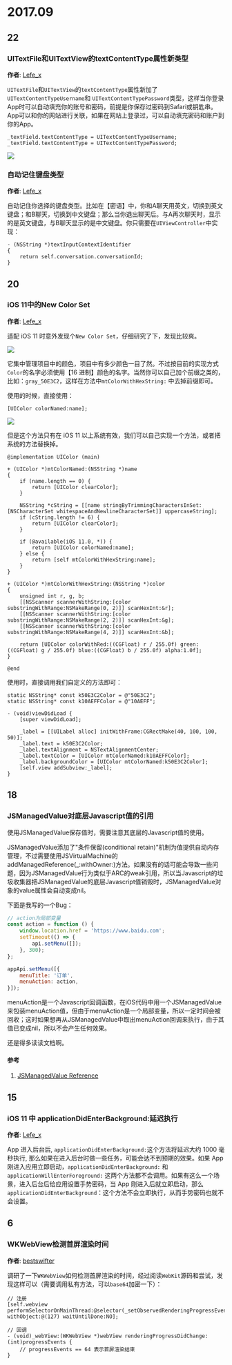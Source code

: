 # 2017.09

## 22

### UITextFile和UITextView的textContentType属性新类型

**作者**: [Lefe_x](https://weibo.com/u/5953150140)

`UITextFile`和`UITextView`的`textContentType`属性新加了`UITextContentTypeUsername`和 `UITextContentTypePassword`类型，这样当你登录App时可以自动填充你的账号和密码，前提是你保存过密码到Safari或钥匙串。App可以和你的网站进行关联，如果在网站上登录过，可以自动填充密码和账户到你的App。

```objc
_textField.textContentType = UITextContentTypeUsername;
_textField.textContentType = UITextContentTypePassword;
```

![](https://github.com/southpeak/iOS-tech-set/blob/master/images/2017-09-22-1-1.jpg?raw=true)

### 自动记住键盘类型

**作者**: [Lefe_x](https://weibo.com/u/5953150140)

自动记住你选择的键盘类型。比如在【密语】中，你和A聊天用英文，切换到英文键盘；和B聊天，切换到中文键盘；那么当你退出聊天后。与A再次聊天时，显示的是英文键盘，与B聊天显示的是中文键盘。你只需要在`UIViewController`中实现：

```objc
- (NSString *)textInputContextIdentifier
{
    return self.conversation.conversationId;
}
```

## 20

### iOS 11中的New Color Set

**作者**: [Lefe_x](https://weibo.com/u/5953150140)

适配 iOS 11 时意外发现个`New Color Set`，仔细研究了下，发现比较爽。

![](https://github.com/southpeak/iOS-tech-set/blob/master/images/2017-09-20-1-1.jpg?raw=true)

它集中管理项目中的颜色，项目中有多少颜色一目了然。不过按目前的实现方式`Color`的名字必须使用【16 进制】颜色的名字。当然你可以自己加个前缀之类的，比如：`gray_50E3C2`，这样在方法中`mtColorWithHexString:` 中去掉前缀即可。

使用的时候，直接使用：

```objc
[UIColor colorNamed:name];
```

![](https://github.com/southpeak/iOS-tech-set/blob/master/images/2017-09-20-1-2.jpg?raw=true)

但是这个方法只有在 iOS 11 以上系统有效，我们可以自己实现一个方法，或者把系统的方法替换掉。

```objc
@implementation UIColor (main)

+ (UIColor *)mtColorNamed:(NSString *)name
{
    if (name.length == 0) {
        return [UIColor clearColor];
    }
    
    NSString *cString = [[name stringByTrimmingCharactersInSet:[NSCharacterSet whitespaceAndNewlineCharacterSet]] uppercaseString];
    if (cString.length != 6) {
        return [UIColor clearColor];
    }
    
    if (@available(iOS 11.0, *)) {
        return [UIColor colorNamed:name];
    } else {
        return [self mtColorWithHexString:name];
    }
}

+ (UIColor *)mtColorWithHexString:(NSString *)color
{
    unsigned int r, g, b;
    [[NSScanner scannerWithString:[color substringWithRange:NSMakeRange(0, 2)]] scanHexInt:&r];
    [[NSScanner scannerWithString:[color substringWithRange:NSMakeRange(2, 2)]] scanHexInt:&g];
    [[NSScanner scannerWithString:[color substringWithRange:NSMakeRange(4, 2)]] scanHexInt:&b];
    
    return [UIColor colorWithRed:((CGFloat) r / 255.0f) green:((CGFloat) g / 255.0f) blue:((CGFloat) b / 255.0f) alpha:1.0f];
}

@end
```

使用时，直接调用我们自定义的方法即可：

```objc
static NSString* const k50E3C2Color = @"50E3C2";
static NSString* const k10AEFFColor = @"10AEFF";

- (void)viewDidLoad {
    [super viewDidLoad];
    
    _label = [[UILabel alloc] initWithFrame:CGRectMake(40, 100, 100, 50)];
    _label.text = k50E3C2Color;
    _label.textAlignment = NSTextAlignmentCenter;
    _label.textColor = [UIColor mtColorNamed:k10AEFFColor];
    _label.backgroundColor = [UIColor mtColorNamed:k50E3C2Color];
    [self.view addSubview:_label];
}
```

## 18 

### JSManagedValue对底层Javascript值的引用

使用JSManagedValue保存值时，需要注意其底层的Javascript值的使用。

JSManagedValue添加了"条件保留(conditional retain)"机制为值提供自动内存管理，不过需要使用JSVirtualMachine的addManagedReference(_:withOwner:)方法。如果没有的话可能会导致一些问题，因为JSManagedValue行为类似于ARC的weak引用，所以当Javascript的垃圾收集器把JSManagedValue的底层Javascript值销毁时，JSManagedValue对象的value属性会自动变成nil。

下面是我写的一个Bug：

```javascript
// action为局部变量
const action = function () {
	window.location.href = 'https://www.baidu.com';
	setTimeout(() => {
		api.setMenu([]);
	}, 300);
};

appApi.setMenu([{
	menuTitle: '订单',
	menuAction: action,
}]);
```

menuAction是一个Javascript回调函数，在iOS代码中用一个JSManagedValue来包装menuAction值，但由于menuAction是一个局部变量，所以一定时间会被回收；这时如果想再从JSManagedValue中取出menuAction回调来执行，由于其值已变成nil，所以不会产生任何效果。

还是得多读读文档啊。

#### 参考

1. [JSManagedValue Reference](https://developer.apple.com/documentation/javascriptcore/jsmanagedvalue)


## 15

### iOS 11 中 applicationDidEnterBackground:延迟执行

**作者**: [Lefe_x](https://weibo.com/u/5953150140)

App 进入后台后, `applicationDidEnterBackground:`这个方法将延迟大约 1000 毫秒执行, 那么如果在进入后台时做一些任务，可能会达不到预期的效果。如果 App 刚进入应用立即启动，`applicationDidEnterBackground:` 和 `applicationWillEnterForeground:` 这两个方法都不会调用。如果有这么一个场景，进入后台后给应用设置手势密码，当 App 刚进入后就立即启动，那么 `applicationDidEnterBackground`：这个方法不会立即执行，从而手势密码也就不会设置。

## 6

### WKWebView检测首屏渲染时间

**作者**: [bestswifter](https://weibo.com/bestswifter)

调研了一下`WKWebView`如何检测首屏渲染的时间，经过阅读`WebKit`源码和尝试，发现这样可以（需要调用私有方法，可以`base64`加密一下）：

```objc
// 注册
[self.webview performSelectorOnMainThread:@selector(_setObservedRenderingProgressEvents:) withObject:@(127) waitUntilDone:NO];

// 回调
- (void)_webView:(WKWebView *)webView renderingProgressDidChange:(int)progressEvents {
    // progressEvents == 64 表示首屏渲染结束
}
```


